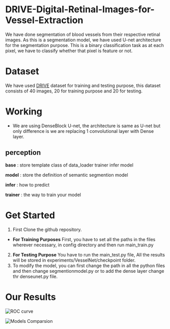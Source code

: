 # DRIVE-Digital-Retinal-Images-for-Vessel-Extraction
We have done segmentation of blood vessels from their respective retinal images. As this is a segmentation model, we have used U-net architecture for the segmentation purpose. This is a binary classification task as at each pixel, we have to classify whether that pixel is feature or not.

# Dataset
 We have used [DRIVE](https://www.isi.uu.nl/Research/Databases/DRIVE/) dataset for training and testing purpose, this dataset consists of 40 images, 20 for training purpose and 20 for testing. 
# Working
* We are using DenseBlock U-net, the architecture is same as U-net but only difference is we are replacing 1 convolutional layer with Dense layer.
## perception
**base** : store template class of data_loader trainer infer model

**model** : store the definition of semantic segmention model

**infer** : how to predict

**trainer** : the way to train your model
# Get Started
1. First Clone the github repository.
* **For Training Purposes** First, you have to set all the paths in the files wherever necessary, in config directory and then run main_train.py
2. **For Testing Purpose** You have to run the main_test.py file, All the results will be stored in experiments/VesselNet/checkpoint folder.
3. To modify the model, you can first change the path in all the python files and then change segmentionmodel.py  or to add the dense layer change thr denseunet.py file.

# Our Results
![ROC curve](https://github.com/rohit9934/DRIVE-Digital-Retinal-Images-for-Vessel-Extraction/tree/master/DRIVE/experiments/VesselNet/checkpoint/DRIVE_ROC.png)
 
![Models Comparsion](https://github.com/rohit9934/DRIVE-Digital-Retinal-Images-for-Vessel-Extraction/blob/master/DRIVE/image%20(1).png)

